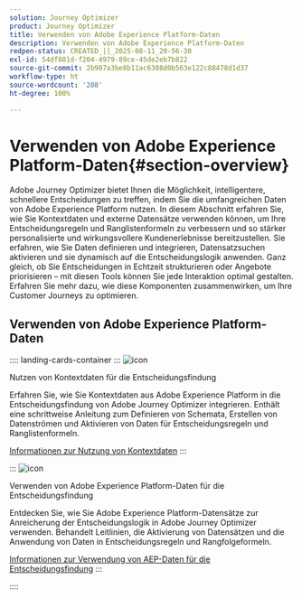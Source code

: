 ```yaml
---
solution: Journey Optimizer
product: Journey Optimizer
title: Verwenden von Adobe Experience Platform-Daten
description: Verwenden von Adobe Experience Platform-Daten
redpen-status: CREATED_||_2025-08-11_20-56-30
exl-id: 54df881d-f204-4979-89ce-45de2eb7b822
source-git-commit: 2b907a3be8b11ac6308d0b563e122c88478d1d37
workflow-type: ht
source-wordcount: '208'
ht-degree: 100%

---
```


# Verwenden von Adobe Experience Platform-Daten{#section-overview}

Adobe Journey Optimizer bietet Ihnen die Möglichkeit, intelligentere, schnellere Entscheidungen zu treffen, indem Sie die umfangreichen Daten von Adobe Experience Platform nutzen. In diesem Abschnitt erfahren Sie, wie Sie Kontextdaten und externe Datensätze verwenden können, um Ihre Entscheidungsregeln und Ranglistenformeln zu verbessern und so stärker personalisierte und wirkungsvollere Kundenerlebnisse bereitzustellen. Sie erfahren, wie Sie Daten definieren und integrieren, Datensatzsuchen aktivieren und sie dynamisch auf die Entscheidungslogik anwenden. Ganz gleich, ob Sie Entscheidungen in Echtzeit strukturieren oder Angebote priorisieren – mit diesen Tools können Sie jede Interaktion optimal gestalten. Erfahren Sie mehr dazu, wie diese Komponenten zusammenwirken, um Ihre Customer Journeys zu optimieren.

## Verwenden von Adobe Experience Platform-Daten

:::: landing-cards-container
:::
![icon](https://cdn.experienceleague.adobe.com/icons/puzzle-piece.svg)

Nutzen von Kontextdaten für die Entscheidungsfindung

Erfahren Sie, wie Sie Kontextdaten aus Adobe Experience Platform in die Entscheidungsfindung von Adobe Journey Optimizer integrieren. Enthält eine schrittweise Anleitung zum Definieren von Schemata, Erstellen von Datenströmen und Aktivieren von Daten für Entscheidungsregeln und Ranglistenformeln.

[Informationen zur Nutzung von Kontextdaten](../using/experience-decisioning/context-data.md)
:::

:::
![icon](https://cdn.experienceleague.adobe.com/icons/gear.svg)

Verwenden von Adobe Experience Platform-Daten für die Entscheidungsfindung

Entdecken Sie, wie Sie Adobe Experience Platform-Datensätze zur Anreicherung der Entscheidungslogik in Adobe Journey Optimizer verwenden. Behandelt Leitlinien, die Aktivierung von Datensätzen und die Anwendung von Daten in Entscheidungsregeln und Rangfolgeformeln.

[Informationen zur Verwendung von AEP-Daten für die Entscheidungsfindung](../using/experience-decisioning/aep-data-exd.md)
:::

::::
